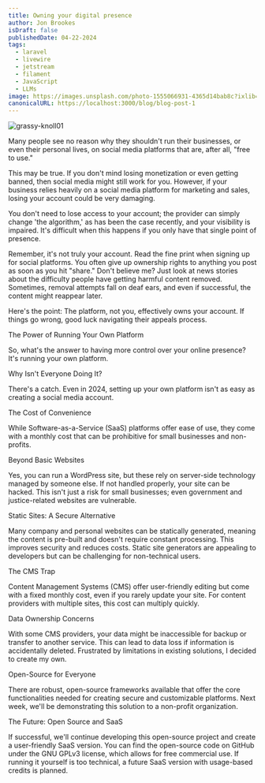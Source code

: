 ```yaml
---
title: Owning your digital presence
author: Jon Brookes
isDraft: false
publishedDate: 04-22-2024
tags:
  - laravel 
  - livewire 
  - jetstream 
  - filament 
  - JavaScript
  - LLMs
image: https://images.unsplash.com/photo-1555066931-4365d14bab8c?ixlib=rb-4.0.3&ixid=MnwxMjA3fDB8MHxwaG90by1wYWdlfHx8fGVufDB8fHx8&auto=format&fit=crop&w=1470&q=80
canonicalURL: https://localhost:3000/blog/blog-post-1
---
```


![grassy-knoll01](/images/grassy-knoll01.webp)

Many people see no reason why they shouldn't run their businesses, or even their personal lives, on social media platforms that are, after all, "free to use."

This may be true.  If you don't mind losing monetization or even getting banned, then social media might still work for you.  However, if your business relies heavily on a social media platform for marketing and sales, losing your account could be very damaging.

You don't need to lose access to your account; the provider can simply change 'the algorithm,' as has been the case recently, and your visibility is impaired. It's difficult when this happens if you only have that single point of presence.

Remember, it's not truly your account. Read the fine print when signing up for social platforms. You often give up ownership rights to anything you post as soon as you hit "share." Don't believe me? Just look at news stories about the difficulty people have getting harmful content removed.  Sometimes, removal attempts fall on deaf ears, and even if successful, the content might reappear later.

Here's the point:  The platform, not you, effectively owns your account.  If things go wrong, good luck navigating their appeals process.

The Power of Running Your Own Platform

So, what's the answer to having more control over your online presence? It's running your own platform.

Why Isn't Everyone Doing It?

There's a catch. Even in 2024, setting up your own platform isn't as easy as creating a social media account.

The Cost of Convenience

While Software-as-a-Service (SaaS) platforms offer ease of use, they come with a monthly cost that can be prohibitive for small businesses and non-profits.

Beyond Basic Websites

Yes, you can run a WordPress site, but these rely on server-side technology managed by someone else. If not handled properly, your site can be hacked. This isn't just a risk for small businesses; even government and justice-related websites are vulnerable.

Static Sites: A Secure Alternative

Many company and personal websites can be statically generated, meaning the content is pre-built and doesn't require constant processing. This improves security and reduces costs. Static site generators are appealing to developers but can be challenging for non-technical users.

The CMS Trap

Content Management Systems (CMS) offer user-friendly editing but come with a fixed monthly cost, even if you rarely update your site.  For content providers with multiple sites, this cost can multiply quickly.

Data Ownership Concerns

With some CMS providers, your data might be inaccessible for backup or transfer to another service. This can lead to data loss if information is accidentally deleted. Frustrated by limitations in existing solutions, I decided to create my own.

Open-Source for Everyone

There are robust, open-source frameworks available that offer the core functionalities needed for creating secure and customizable platforms.  Next week, we'll be demonstrating this solution to a non-profit organization.

The Future: Open Source and SaaS

If successful, we'll continue developing this open-source project and create a user-friendly SaaS version. You can find the open-source code on GitHub under the GNU GPLv3 license, which allows for free commercial use. If running it yourself is too technical, a future SaaS version with usage-based credits is planned.